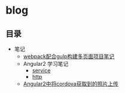 # blog
## 目录
* 笔记
  * [webpack配合gulp构建多页面项目笔记](https://github.com/birdplane9527/blog/issues/2)
  * Angular2 学习笔记
    * [service](https://github.com/birdplane9527/blog/issues/3)
    * [http](https://github.com/birdplane9527/blog/issues/4)
  * [Angular2中将cordova获取到的照片上传](https://github.com/birdplane9527/blog/issues/5)
